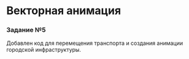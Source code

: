 # Векторная анимация

### Задание №5

Добавлен код для перемещения транспорта и создания анимации городской инфраструктуры.
